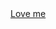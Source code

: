<!DOCTYPE html><html>
<head>
    <title>Never gonna give you up</title>
    <body>
        <a href="https://www.youtube.com/watch?v=dQw4w9WgXcQ">
            Love me
        </a>
    </body>
</head>


</html>
